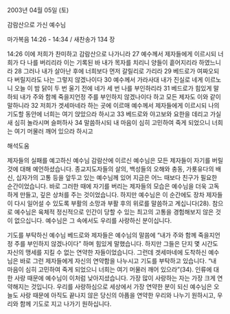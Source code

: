 2003년 04월 05일 (토)

감람산으로 가신 예수님



마가복음 14:26 - 14:34 / 새찬송가 134 장


14:26 이에 저희가 찬미하고 감람산으로 나가니라 
27 예수께서 제자들에게 이르시되 너희가 다 나를 버리리라 이는 기록된 바 내가 목자를 치리니 양들이 흩어지리라 하였느니라 
28 그러나 내가 살아난 후에 너희보다 먼저 갈릴리로 가리라 
29 베드로가 여짜오되 다 버릴지라도 나는 그렇지 않겠나이다 
30 예수께서 가라사대 내가 진실로 네게 이르노니 오늘 이 밤 닭이 두 번 울기 전에 네가 세 번 나를 부인하리라 
31 베드로가 힘있게 말하되 내가 주와 함께 죽을지언정 주를 부인하지 않겠나이다 하고 모든 제자도 이와 같이 말하니라 
32 저희가 겟세마네라 하는 곳에 이르매 예수께서 제자들에게 이르시되 나의 기도할 동안에 너희는 여기 앉았으라 하시고 
33 베드로와 야고보와 요한을 데리고 가실새 심히 놀라시며 슬퍼하사 
34 말씀하시되 내 마음이 심히 고민하여 죽게 되었으니 너희는 여기 머물러 깨어 있으라 하시고

해석도움





제자들의 실패를 예고하신 예수님 
감람산에 이르신 예수님은 모든 제자들이 자기를 버릴 것에 대해 예언하셨습니다. 종교지도자들의 살의, 백성들의 오해와 충동, 가룟유다의 배신, 십자가의 고통 등을 앞두고 있는 예수님께 있어 지금은 어느 때보다 친구가 필요한 순간이었습니다. 바로 그러한 때에 자기를 버리는 제자들의 모습은 예수님을 더욱 고독하게 만들고, 깊은 상처를 주는 것이었습니다. 하지만 예수님은 이 순간에도 장차 제자들이 다시 일어설 수 있도록 부활의 소망과 부활 후의 위로를 말씀하고 계십니다(28). 참으로 예수님은 육체적 정신적으로 인간이 당할 수 있는 최고의 고통을 경험해보지 않은 것이 없으십니다. 예수님은 그 속에서도 우리를 사랑하신 분이십니다. 

기도를 부탁하신 예수님 
베드로와 제자들은 예수님의 말씀에 “내가 주와 함께 죽을지언정 주를 부인하지 않겠나이다” 하며 힘있게 말했습니다. 하지만 그들은 단지 몇 시간도 자신의 맹세를 지킬 수 없는 연약한 자들이었습니다. 그런데 겟세마네에 도착하신 예수님은 바로 그런 제자들에게 자신의 연약함을 나누시고 기도를 부탁하고 있습니다. “내 마음이 심히 고민하여 죽게 되었으니 너희는 여기 머물러 깨어 있으라”(34). 인류에 대한 사랑 때문에 예수님이 이처럼 낮아지셨습니다. 가장 많이 사랑하는 자는 가장 크게 연약해지는 것입니다. 우리를 사랑하심으로 세상에서 가장 연약한 분이 되신 예수님은 오늘도 사랑 때문에 아직도 끝나지 않은 당신의 아픔을 연약한 우리와 나누기 원하시고, 우리와 함께 기도로 지고 나가기 원하십니다.